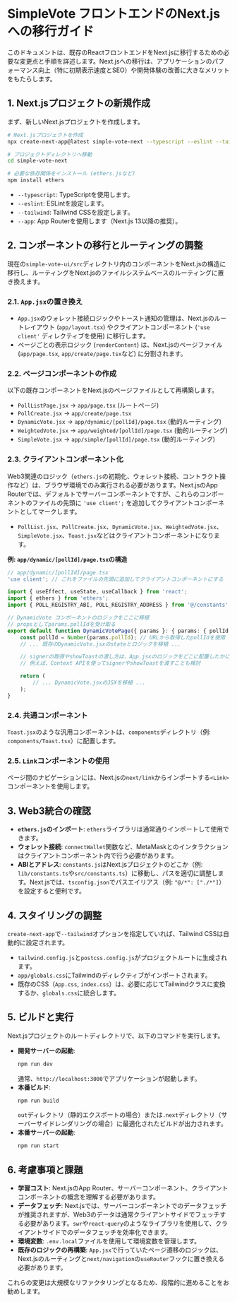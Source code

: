# SimpleVote フロントエンドのNext.jsへの移行ガイド

このドキュメントは、既存のReactフロントエンドをNext.jsに移行するための必要な変更点と手順を詳述します。Next.jsへの移行は、アプリケーションのパフォーマンス向上（特に初期表示速度とSEO）や開発体験の改善に大きなメリットをもたらします。

## 1. Next.jsプロジェクトの新規作成

まず、新しいNext.jsプロジェクトを作成します。

```bash
# Next.jsプロジェクトを作成
npx create-next-app@latest simple-vote-next --typescript --eslint --tailwind --app

# プロジェクトディレクトリへ移動
cd simple-vote-next

# 必要な依存関係をインストール (ethers.jsなど)
npm install ethers
```

*   `--typescript`: TypeScriptを使用します。
*   `--eslint`: ESLintを設定します。
*   `--tailwind`: Tailwind CSSを設定します。
*   `--app`: App Routerを使用します（Next.js 13以降の推奨）。

## 2. コンポーネントの移行とルーティングの調整

現在の`simple-vote-ui/src`ディレクトリ内のコンポーネントをNext.jsの構造に移行し、ルーティングをNext.jsのファイルシステムベースのルーティングに置き換えます。

### 2.1. `App.jsx`の置き換え

*   `App.jsx`のウォレット接続ロジックやトースト通知の管理は、Next.jsのルートレイアウト (`app/layout.tsx`) やクライアントコンポーネント (`'use client'` ディレクティブを使用) に移行します。
*   ページごとの表示ロジック (`renderContent`) は、Next.jsのページファイル (`app/page.tsx`, `app/create/page.tsx`など) に分割されます。

### 2.2. ページコンポーネントの作成

以下の既存コンポーネントをNext.jsのページファイルとして再構築します。

*   `PollListPage.jsx` -> `app/page.tsx` (ルートページ)
*   `PollCreate.jsx` -> `app/create/page.tsx`
*   `DynamicVote.jsx` -> `app/dynamic/[pollId]/page.tsx` (動的ルーティング)
*   `WeightedVote.jsx` -> `app/weighted/[pollId]/page.tsx` (動的ルーティング)
*   `SimpleVote.jsx` -> `app/simple/[pollId]/page.tsx` (動的ルーティング)

### 2.3. クライアントコンポーネント化

Web3関連のロジック（`ethers.js`の初期化、ウォレット接続、コントラクト操作など）は、ブラウザ環境でのみ実行される必要があります。Next.jsのApp Routerでは、デフォルトでサーバーコンポーネントですが、これらのコンポーネントのファイルの先頭に `'use client';` を追加してクライアントコンポーネントとしてマークします。

*   `PollList.jsx`、`PollCreate.jsx`、`DynamicVote.jsx`、`WeightedVote.jsx`、`SimpleVote.jsx`、`Toast.jsx`などはクライアントコンポーネントになります。

**例: `app/dynamic/[pollId]/page.tsx`の構造**

```typescript
// app/dynamic/[pollId]/page.tsx
'use client'; // これをファイルの先頭に追加してクライアントコンポーネントにする

import { useEffect, useState, useCallback } from 'react';
import { ethers } from 'ethers';
import { POLL_REGISTRY_ABI, POLL_REGISTRY_ADDRESS } from '@/constants'; // @/ はNext.jsのエイリアス設定による

// DynamicVote コンポーネントのロジックをここに移植
// propsとしてparams.pollIdを受け取る
export default function DynamicVotePage({ params }: { params: { pollId: string } }) {
    const pollId = Number(params.pollId); // URLから取得したpollIdを使用
    // ... 既存のDynamicVote.jsxのstateとロジックを移植 ...

    // signerの取得やshowToastの渡し方は、App.jsxのロジックをどこに配置したかによる
    // 例えば、Context APIを使ってsignerやshowToastを渡すことも検討

    return (
        // ... DynamicVote.jsxのJSXを移植 ...
    );
}
```

### 2.4. 共通コンポーネント

`Toast.jsx`のような汎用コンポーネントは、`components`ディレクトリ（例: `components/Toast.tsx`）に配置します。

### 2.5. `Link`コンポーネントの使用

ページ間のナビゲーションには、Next.jsの`next/link`からインポートする`<Link>`コンポーネントを使用します。

## 3. Web3統合の確認

*   **`ethers.js`のインポート**: `ethers`ライブラリは通常通りインポートして使用できます。
*   **ウォレット接続**: `connectWallet`関数など、MetaMaskとのインタラクションはクライアントコンポーネント内で行う必要があります。
*   **ABIとアドレス**: `constants.js`はNext.jsプロジェクトのどこか（例: `lib/constants.ts`や`src/constants.ts`）に移動し、パスを適切に調整します。Next.jsでは、`tsconfig.json`でパスエイリアス（例: `"@/*": ["./*"]`）を設定すると便利です。

## 4. スタイリングの調整

`create-next-app`で`--tailwind`オプションを指定していれば、Tailwind CSSは自動的に設定されます。

*   `tailwind.config.js`と`postcss.config.js`がプロジェクトルートに生成されます。
*   `app/globals.css`にTailwindのディレクティブがインポートされます。
*   既存のCSS（`App.css`, `index.css`）は、必要に応じてTailwindクラスに変換するか、`globals.css`に統合します。

## 5. ビルドと実行

Next.jsプロジェクトのルートディレクトリで、以下のコマンドを実行します。

*   **開発サーバーの起動**:
    ```bash
    npm run dev
    ```
    通常、`http://localhost:3000`でアプリケーションが起動します。
*   **本番ビルド**:
    ```bash
    npm run build
    ```
    `out`ディレクトリ（静的エクスポートの場合）または`.next`ディレクトリ（サーバーサイドレンダリングの場合）に最適化されたビルドが出力されます。
*   **本番サーバーの起動**:
    ```bash
    npm run start
    ```

## 6. 考慮事項と課題

*   **学習コスト**: Next.jsのApp Router、サーバーコンポーネント、クライアントコンポーネントの概念を理解する必要があります。
*   **データフェッチ**: Next.jsでは、サーバーコンポーネントでのデータフェッチが推奨されますが、Web3のデータは通常クライアントサイドでフェッチする必要があります。`swr`や`react-query`のようなライブラリを使用して、クライアントサイドでのデータフェッチを効率化できます。
*   **環境変数**: `.env.local`ファイルを使用して環境変数を管理します。
*   **既存のロジックの再構築**: `App.jsx`で行っていたページ遷移のロジックは、Next.jsのルーティングと`next/navigation`の`useRouter`フックに置き換える必要があります。

これらの変更は大規模なリファクタリングとなるため、段階的に進めることをお勧めします。
